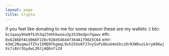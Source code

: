 ```yaml
---
layout: page
title: Crypto
---
```


if you feel like donating to me for some reason these are my wallets :)
btc: `bc1qaay9hm9fk3h3q27mhhkwxeu3p3539edpn7qawv`
eth: `0x6286DfACd066F226c928d54644f364A179825C64`
xmr: `43mC2NuqmwJTZYx1SMQ9fkgmqL9vh25Xo8fJ7ny5vPz8buU4oGhczDrKXWhuzLkryA9KwjXs7iAVr3GydwL2RJjAQbnfiZ4`